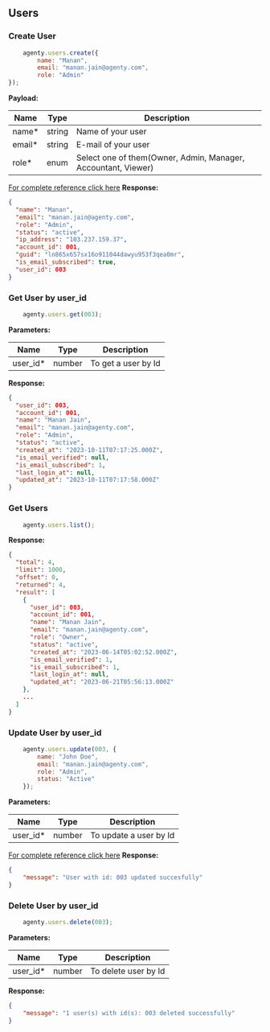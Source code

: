 ## Users

### Create User
```js
    agenty.users.create({
        name: "Manan",
        email: "manan.jain@agenty.com",
        role: "Admin"
});
```

**Payload:**

| Name   | Type   | Description                                                   |
| ------ | ------ | ------------------------------------------------------------- |
| name*  | string | Name of your user                                             |
| email* | string | E-mail of your user                                           |
| role*  | enum   | Select one of them(Owner, Admin, Manager, Accountant, Viewer) |

[For complete reference click here](https://agenty.com/docs/api#tag/Users/operation/UserController_createUser)
**Response:**
```json
{
  "name": "Manan",
  "email": "manan.jain@agenty.com",
  "role": "Admin",
  "status": "active",
  "ip_address": "103.237.159.37",
  "account_id": 001,
  "guid": "ln865x657sx16o911044dawyu953f3qea0mr",
  "is_email_subscribed": true,
  "user_id": 003
}
```

### Get User by user_id
```js
    agenty.users.get(003);
```

**Parameters:**

| Name     | Type   | Description         |
| -------- | ------ | ------------------- |
| user_id* | number | To get a user by Id |

**Response:**
```json
{
  "user_id": 003,
  "account_id": 001,
  "name": "Manan Jain",
  "email": "manan.jain@agenty.com",
  "role": "Admin",
  "status": "active",
  "created_at": "2023-10-11T07:17:25.000Z",
  "is_email_verified": null,
  "is_email_subscribed": 1,
  "last_login_at": null,
  "updated_at": "2023-10-11T07:17:58.000Z"
}
```

### Get Users
```js
    agenty.users.list();
```

**Response:**
```json
{
  "total": 4,
  "limit": 1000,
  "offset": 0,
  "returned": 4,
  "result": [
    {
      "user_id": 003,
      "account_id": 001,
      "name": "Manan Jain",
      "email": "manan.jain@agenty.com",
      "role": "Owner",
      "status": "active",
      "created_at": "2023-06-14T05:02:52.000Z",
      "is_email_verified": 1,
      "is_email_subscribed": 1,
      "last_login_at": null,
      "updated_at": "2023-06-21T05:56:13.000Z"
    },
    ...
  ]
}
```

### Update User by user_id
```js
    agenty.users.update(003, {
        name: "John Doe",
        email: "manan.jain@agenty.com",
        role: "Admin",
        status: "Active"
    });
```

**Parameters:**

| Name     | Type   | Description            |
| -------- | ------ | ---------------------- |
| user_id* | number | To update a user by Id |

[For complete reference click here](https://agenty.com/docs/api#tag/Users/operation/UserController_updateUserById)
**Response:**
```json
{
    "message": "User with id: 003 updated succesfully"
}
```

### Delete User by user_id
```js
    agenty.users.delete(003);
```

**Parameters:**

| Name     | Type   | Description          |
| -------- | ------ | -------------------- |
| user_id* | number | To delete user by Id |

**Response:**
```json
{
    "message": "1 user(s) with id(s): 003 deleted successfully"
}
```